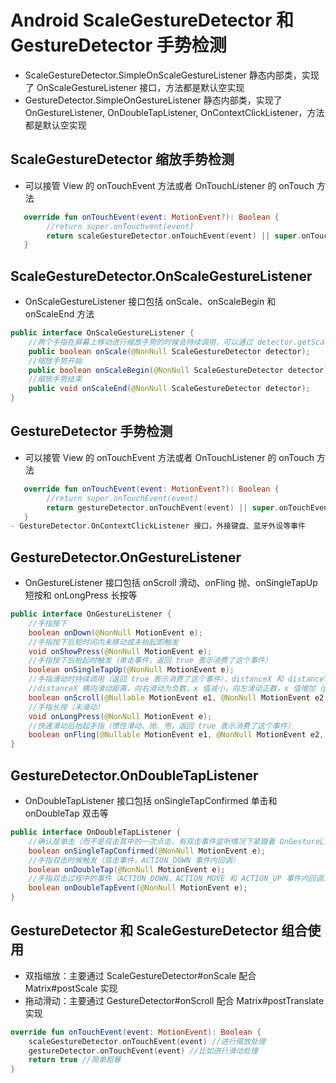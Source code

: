 # Android ScaleGestureDetector 和 GestureDetector 手势检测
- ScaleGestureDetector.SimpleOnScaleGestureListener 静态内部类，实现了 OnScaleGestureListener 接口，方法都是默认空实现
- GestureDetector.SimpleOnGestureListener 静态内部类，实现了 OnGestureListener, OnDoubleTapListener, OnContextClickListener，方法都是默认空实现

## ScaleGestureDetector 缩放手势检测
- 可以接管 View 的 onTouchEvent 方法或者 OnTouchListener 的 onTouch 方法
```kotlin
   override fun onTouchEvent(event: MotionEvent?): Boolean {
        //return super.onTouchvent(event)
        return scaleGestureDetector.onTouchEvent(event) || super.onTouchEvent(event)
   }
```

## ScaleGestureDetector.OnScaleGestureListener
- OnScaleGestureListener 接口包括 onScale、onScaleBegin 和 onScaleEnd 方法
```java
public interface OnScaleGestureListener {
    //两个手指在屏幕上移动进行缩放手势的时候会持续调用，可以通过 detector.getScaleFactor() 获取缩放因子（比如 1.05 表示放大 5%，0.95 表示缩小 5%），来进行视图缩放逻辑的处理
    public boolean onScale(@NonNull ScaleGestureDetector detector);
    //缩放手势开始    
    public boolean onScaleBegin(@NonNull ScaleGestureDetector detector);
    //缩放手势结束
    public void onScaleEnd(@NonNull ScaleGestureDetector detector);
}
```

## GestureDetector 手势检测
- 可以接管 View 的 onTouchEvent 方法或者 OnTouchListener 的 onTouch 方法
```kotlin
   override fun onTouchEvent(event: MotionEvent?): Boolean {
        //return super.onTouchEvent(event)
        return gestureDetector.onTouchEvent(event) || super.onTouchEvent(event)
   }
- GestureDetector.OnContextClickListener 接口，外接键盘、蓝牙外设等事件
```

## GestureDetector.OnGestureListener
- OnGestureListener 接口包括 onScroll 滑动、onFling 抛、onSingleTapUp 短按和 onLongPress 长按等
```java
public interface OnGestureListener {
    //手指按下
    boolean onDown(@NonNull MotionEvent e);
    //手指按下后短时间内未移动或未抬起即触发
    void onShowPress(@NonNull MotionEvent e);
    //手指按下后抬起时触发（单击事件，返回 true 表示消费了这个事件）
    boolean onSingleTapUp(@NonNull MotionEvent e);
    //手指滑动时持续调用（返回 true 表示消费了这个事件），distanceX 和 distanceY 表示当前事件和上一个事件之间的移动距离（不是总距离）
    //distanceX 横向滑动距离，向右滑动为负数，x 值减小，向左滑动正数，x 值增加（prevX - currX），distanceX 纵向滑动距离，向下滑动负数，y 值减小，向上滑动正数，y 增加(prevY - currY)
    boolean onScroll(@Nullable MotionEvent e1, @NonNull MotionEvent e2, float distanceX, float distanceY);
    //手指长按（未滑动）
    void onLongPress(@NonNull MotionEvent e);
    //快速滑动后抬起手指（惯性滑动、抛、甩，返回 true 表示消费了这个事件）
    boolean onFling(@Nullable MotionEvent e1, @NonNull MotionEvent e2, float velocityX, float velocityY);
}
```

## GestureDetector.OnDoubleTapListener
- OnDoubleTapListener 接口包括 onSingleTapConfirmed 单击和 onDoubleTap 双击等
```java
public interface OnDoubleTapListener {
    //确认是单击（而不是双击其中的一次点击，有双击事件监听情况下紧跟着 OnGestureListener#onSingleTapUp 后面根据条件触发）
    boolean onSingleTapConfirmed(@NonNull MotionEvent e);
    //手指双击时候触发（双击事件，ACTION_DOWN 事件内回调）     
    boolean onDoubleTap(@NonNull MotionEvent e);
    //手指双击过程中的事件（ACTION_DOWN、ACTION_MOVE 和 ACTION_UP 事件内回调）         
    boolean onDoubleTapEvent(@NonNull MotionEvent e);
}
```

## GestureDetector 和 ScaleGestureDetector 组合使用
- 双指缩放：主要通过 ScaleGestureDetector#onScale 配合 Matrix#postScale 实现
- 拖动滑动：主要通过 GestureDetector#onScroll 配合 Matrix#postTranslate 实现
```kotlin
override fun onTouchEvent(event: MotionEvent): Boolean {
    scaleGestureDetector.onTouchEvent(event) //进行缩放处理
    gestureDetector.onTouchEvent(event) //比如进行滑动处理
    return true //简单粗暴
}
```
